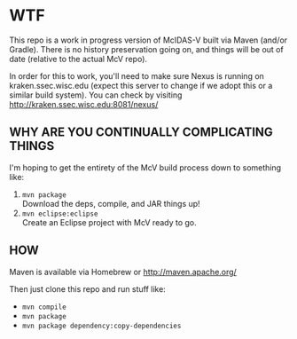 # WTF

This repo is a work in progress version of McIDAS-V built via Maven (and/or Gradle). There is no history preservation going on, and things will be out of date (relative to the actual McV repo).

In order for this to work, you'll need to make sure Nexus is running on kraken.ssec.wisc.edu (expect this server to change if we adopt this or a similar build system). You can check by visiting http://kraken.ssec.wisc.edu:8081/nexus/

## WHY ARE YOU CONTINUALLY COMPLICATING THINGS

I'm hoping to get the entirety of the McV build process down to something like:

1. `mvn package`  
Download the deps, compile, and JAR things up!
2. `mvn eclipse:eclipse`  
Create an Eclipse project with McV ready to go.

## HOW

Maven is available via Homebrew or http://maven.apache.org/

Then just clone this repo and run stuff like:

* `mvn compile`  
* `mvn package`
* `mvn package dependency:copy-dependencies`

